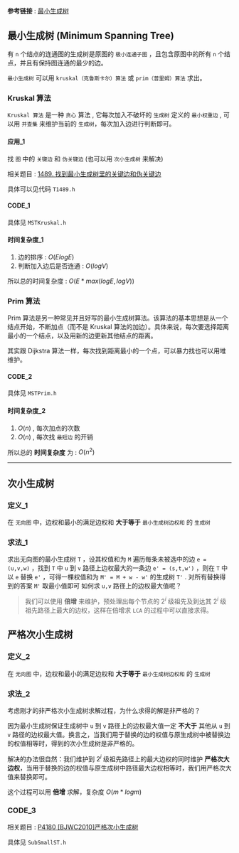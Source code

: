 #

**参考链接** : [最小生成树](https://oi-wiki.org/graph/mst/)

## 最小生成树 (Minimum Spanning Tree)

有 `n` 个结点的连通图的生成树是原图的 `极小连通子图` ，且包含原图中的所有 `n` 个结点，并且有保持图连通的最少的边。

`最小生成树` 可以用 `kruskal（克鲁斯卡尔）算法` 或 `prim（普里姆）算法` 求出。

### Kruskal 算法

`Kruskal 算法` 是一种 `贪心` 算法 , 它每次加入不破坏的 `生成树` 定义的 `最小权重边` , 可以用 `并查集` 来维护当前的 `生成树`，每次加入边进行判断即可。

#### 应用_1

找 `图` 中的 `关键边` 和 `伪关键边` (也可以用 `次小生成树` 来解决)

相关题目 : [1489. 找到最小生成树里的关键边和伪关键边](https://leetcode-cn.com/problems/find-critical-and-pseudo-critical-edges-in-minimum-spanning-tree/)

具体可以见代码 `T1489.h`

#### CODE_1

具体见 `MSTKruskal.h`

#### 时间复杂度_1

1. 边的排序 : $O(ElogE)$
2. 判断加入边后是否连通 : $O(logV)$

所以总的时间复杂度 : $O(E * max(logE,logV))$

### Prim 算法

Prim 算法是另一种常见并且好写的最小生成树算法。该算法的基本思想是从一个结点开始，不断加点（而不是 Kruskal 算法的加边）。具体来说，每次要选择距离最小的一个结点，以及用新的边更新其他结点的距离。

其实跟 Dijkstra 算法一样，每次找到距离最小的一个点，可以暴力找也可以用堆维护。

#### CODE_2

具体见 `MSTPrim.h`

#### 时间复杂度_2

1. $O(n)$ , 每次加点的次数
2. $O(n)$ , 每次找 `最短边` 的开销

所以总的 **时间复杂度** 为 : $O(n^2)$

---

## 次小生成树

### 定义_1

在 `无向图` 中，边权和最小的满足边权和 **大于等于** `最小生成树边权和` 的 `生成树`

### 求法_1

求出无向图的最小生成树 `T` ，设其权值和为 `M`
遍历每条未被选中的边 `e = (u,v,w)` ，找到 `T` 中 `u` 到 `v` 路径上边权最大的一条边 `e' = (s,t,w')` ，则在 `T`  中以 `e` 替换 `e'` ，可得一棵权值和为 `M' = M + w - w'` 的生成树 `T'` .
对所有替换得到的答案 `M'` 取最小值即可
如何求 `u,v` 路径上的边权最大值呢？

> 我们可以使用 **倍增** 来维护，预处理出每个节点的 $2^i$ 级祖先及到达其 $2^i$ 级祖先路径上最大的边权，这样在倍增求 `LCA` 的过程中可以直接求得。

## 严格次小生成树

### 定义_2

在 `无向图` 中，边权和最小的满足边权和 **大于等于** `最小生成树边权和` 的 `生成树`

### 求法_2

考虑刚才的非严格次小生成树求解过程，为什么求得的解是非严格的？

因为最小生成树保证生成树中 `u` 到 `v` 路径上的边权最大值一定 **不大于** 其他从 `u` 到 `v` 路径的边权最大值。换言之，当我们用于替换的边的权值与原生成树中被替换边的权值相等时，得到的次小生成树是非严格的。

解决的办法很自然：我们维护到 $2^i$ 级祖先路径上的最大边权的同时维护 **严格次大边权**，当用于替换的边的权值与原生成树中路径最大边权相等时，我们用严格次大值来替换即可。

这个过程可以用 **倍增** 求解，复杂度 $O(m*logm)$

### CODE_3

相关题目 : [P4180 [BJWC2010]严格次小生成树](https://www.luogu.com.cn/problem/P4180)

具体见 `SubSmallST.h`
